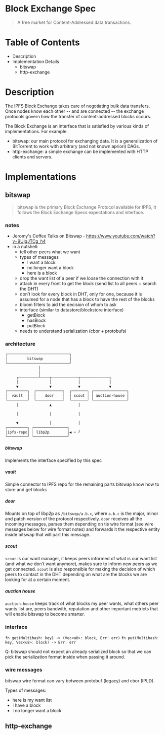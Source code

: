 Block Exchange Spec
===================

> A free market for Content-Addressed data transactions.

# Table of Contents

- Description
- Implementation Details
  - bitswap
  - http-exchange

# Description

The IPFS Block Exchange takes care of negotiating bulk data transfers. Once nodes know each other -- and are connected -- the exchange protocols govern how the transfer of content-addressed blocks occurs.

The Block Exchange is an interface that is satisfied by various kinds of implementations. For example:

- bitswap: our main protocol for exchanging data. It is a generalization of BitTorrent to work with arbitrary (and not known apriori) DAGs.
- http-exchange: a simple exchange can be implemented with HTTP clients and servers.

# Implementations

## bitswap

> bitswap is the primary Block Exchange Protocol available for IPFS, it follows the Block Exchange Specs expectations and interface.

### notes

- Jeromy's Coffee Talks on Bitswap - https://www.youtube.com/watch?v=9UjqJTCg_h4
- in a nutshell:
  - tell other peers what we want
  - types of messages
    - I want a block
    - no longer want a block
    - here is a block
  - drop the want list of a peer if we loose the connection with it
  - attack in every front to get the block (send list to all peers + search the DHT)
  - don’t look for every block in DHT, only for one, because it is assumed for a node that has a block to have the rest of the blocks
  - bloom filters to aid the decision of whom to ask
  - interface (similar to datastore/blockstore interface)
    - getBlock
    - hasBlock
    - putBlock
  - needs to understand serialization (cbor + protobufs)

### architecture

```bash
┌────────────────────────────┐
│         bitswap            │
└────────────────────────────┘
               │
               │
     ┌─────────┴────┬────────────┬─────────────┐
     │              │            │             │
     ▼              ▼            ▼             ▼
┌─────────┐  ┌────────────┐  ┌───────┐ ┌───────────────┐
│  vault  │  │    door    │  │ scout │ │ auction-house │
└─────────┘  └────────────┘  └───────┘ └───────────────┘
     │              ▲            │

     │              │            │

     ▼              │            │
┌─────────┐ ┌───────────────┐
│ipfs-repo│ │ libp2p        │◀ ─ ┘
└─────────┘ └───────────────┘
```

##### bitswap

Implements the interface specified by this spec

##### vault

Simple connector to IPFS repo for the remaining parts bitswap know how to store and get blocks

##### door

Mounts on top of libp2p as `/bitswap/a.b.c`, where `a.b.c` is the major, minor and patch version of the protocol respectively. `door` receives all the incoming messages, parses them depending on tis wire format (see wire messages below for wire format notes) and forwards it the respective entity inside bitswap that will part this message.

##### scout

`scout` is our want manager, it keeps peers informed of what is our want list (and what we don't want anymore), makes sure to inform new peers as we get connected. `scout` is also responsible for making the decision of which peers to contact in the DHT depending on what are the blocks we are looking for at a certain moment.

##### auction house

`auction-house` keeps track of what blocks my peer wants, what others peer wants list are, peers bandwith, reputation and other important metricts that will enable bitswap to become smarter.

### interface

`fn get(Multihash: key) -> (Vec<u8>: block, Err: err)`
`fn put(Multihash: key, Vec<u8>: block) -> Err: err`

Q: bitswap should not expect an already serialized block so that we can pick the serialization format inside when passing it around.

### wire messages

bitswap wire format can vary between protobuf (legacy) and cbor (IPLD).

Types of messages:

- here is my want list
- I have a block
- I no longer want a block

## http-exchange
